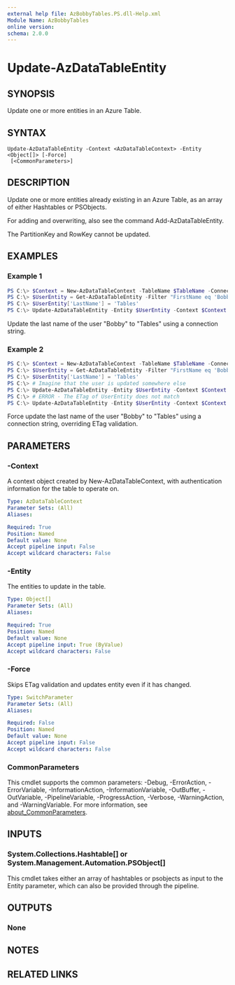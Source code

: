 ```yaml
---
external help file: AzBobbyTables.PS.dll-Help.xml
Module Name: AzBobbyTables
online version:
schema: 2.0.0
---
```


# Update-AzDataTableEntity

## SYNOPSIS

Update one or more entities in an Azure Table.

## SYNTAX

```
Update-AzDataTableEntity -Context <AzDataTableContext> -Entity <Object[]> [-Force]
 [<CommonParameters>]
```

## DESCRIPTION

Update one or more entities already existing in an Azure Table, as an array of either Hashtables or PSObjects.

For adding and overwriting, also see the command Add-AzDataTableEntity.

The PartitionKey and RowKey cannot be updated.

## EXAMPLES

### Example 1

```powershell
PS C:\> $Context = New-AzDataTableContext -TableName $TableName -ConnectionString $ConnectionString
PS C:\> $UserEntity = Get-AzDataTableEntity -Filter "FirstName eq 'Bobby'" -Context $Context
PS C:\> $UserEntity['LastName'] = 'Tables'
PS C:\> Update-AzDataTableEntity -Entity $UserEntity -Context $Context
```

Update the last name of the user "Bobby" to "Tables" using a connection string.

### Example 2

```powershell
PS C:\> $Context = New-AzDataTableContext -TableName $TableName -ConnectionString $ConnectionString
PS C:\> $UserEntity = Get-AzDataTableEntity -Filter "FirstName eq 'Bobby'" -Context $Context
PS C:\> $UserEntity['LastName'] = 'Tables'
PS C:\> # Imagine that the user is updated somewhere else
PS C:\> Update-AzDataTableEntity -Entity $UserEntity -Context $Context
PS C:\> # ERROR - The ETag of UserEntity does not match
PS C:\> Update-AzDataTableEntity -Entity $UserEntity -Context $Context -Force
```

Force update the last name of the user "Bobby" to "Tables" using a connection string, overriding ETag validation.

## PARAMETERS

### -Context

A context object created by New-AzDataTableContext, with authentication information for the table to operate on.

```yaml
Type: AzDataTableContext
Parameter Sets: (All)
Aliases:

Required: True
Position: Named
Default value: None
Accept pipeline input: False
Accept wildcard characters: False
```

### -Entity

The entities to update in the table.

```yaml
Type: Object[]
Parameter Sets: (All)
Aliases:

Required: True
Position: Named
Default value: None
Accept pipeline input: True (ByValue)
Accept wildcard characters: False
```

### -Force

Skips ETag validation and updates entity even if it has changed.

```yaml
Type: SwitchParameter
Parameter Sets: (All)
Aliases:

Required: False
Position: Named
Default value: None
Accept pipeline input: False
Accept wildcard characters: False
```

### CommonParameters
This cmdlet supports the common parameters: -Debug, -ErrorAction, -ErrorVariable, -InformationAction, -InformationVariable, -OutBuffer, -OutVariable, -PipelineVariable, -ProgressAction, -Verbose, -WarningAction, and -WarningVariable. For more information, see [about_CommonParameters](http://go.microsoft.com/fwlink/?LinkID=113216).

## INPUTS

### System.Collections.Hashtable[] or System.Management.Automation.PSObject[]

This cmdlet takes either an array of hashtables or psobjects as input to the Entity parameter, which can also be provided through the pipeline.

## OUTPUTS

### None

## NOTES

## RELATED LINKS
